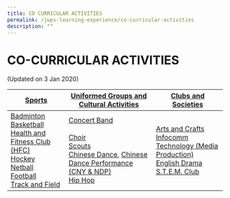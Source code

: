 ```yaml
---
title: CO CURRICULAR ACTIVITIES
permalink: /jwps-learning-experience/co-curricular-activities
description: ""
---
```

# CO-CURRICULAR ACTIVITIES

(Updated on 3 Jan 2020)

<table>
<thead>
  <tr>
    <th><a href="https://jurongwestpri-moe-edu-sg-admin.cwp.sg/jwps-learning-experience/co-curricular-activities/sports">Sports</a></th>
    <th><a href="https://jurongwestpri-moe-edu-sg-admin.cwp.sg/jwps-learning-experience/co-curricular-activities/uniformed-groups-and-cultural-activities">Uniformed Groups and Cultural Activities</a></th>
    <th><a href="https://jurongwestpri-moe-edu-sg-admin.cwp.sg/jwps-learning-experience/co-curricular-activities/clubs-and-societies">Clubs and Societies</a></th>
  </tr>
</thead>
<tbody>
  <tr>
    <td><a href="https://youtu.be/V8cMn9Hen9Q">Badminton</a><br><a href="https://youtu.be/MZsewIvJHyE">Basketball</a><br><a href="https://jurongwestpri-moe-edu-sg-admin.cwp.sg/qql/slot/u363/CCA/HFC_edited.pdf">Health and Fitness Club (HFC)</a><br><a href="https://youtu.be/I0aGfGUOGQI">Hockey</a><br><a href="https://youtu.be/36TwXWy2Woc">Netball</a><br><a href="https://youtu.be/T1kQVaV88aY">Football</a><br><a href="https://youtu.be/g5lVbbgGpmM">Track and Field</a></td>
    <td><a href="https://youtu.be/lg5I0s3fpLw">Concert Band</a><br><br><a href="https://youtu.be/UB9juRjqa9M">Choir</a><br><a href="https://youtu.be/DYdv9FU1lSU">Scouts</a><br><a href="https://youtu.be/IhgeGoeHLqU">Chinese Dance</a>, <a href="https://youtu.be/bg8mVB1CFF4">Chinese Dance Performance (CNY &amp; NDP)</a><br><a href="https://youtu.be/sHGrE2yEJpY">Hip Hop</a></td>
    <td><a href="https://youtu.be/GH6PbtZ5qLI">Arts and Crafts</a><br><a href="https://youtu.be/v_WAQdey6xw">Infocomm Technology (Media Production)</a><br><a href="https://youtu.be/4-QLskuDYPM">English Drama</a><br><a href="https://youtu.be/HWVifWO_dWw">S.T.E.M. Club</a></td>
  </tr>
</tbody>
</table>